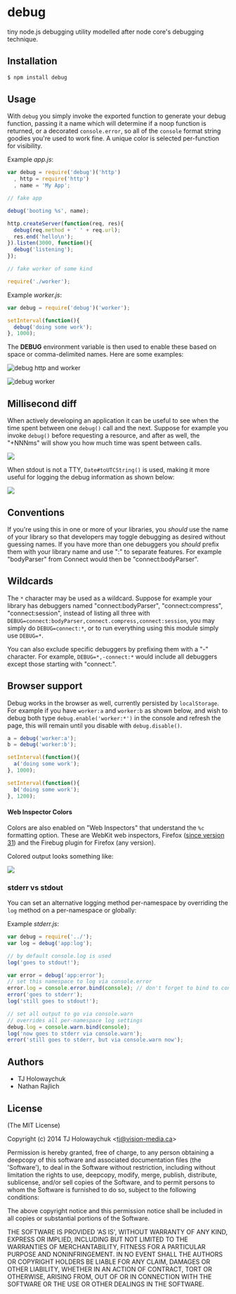 # debug

  tiny node.js debugging utility modelled after node core's debugging technique.

## Installation

```bash
$ npm install debug
```

## Usage

 With `debug` you simply invoke the exported function to generate your debug function, passing it a name which will determine if a noop function is returned, or a decorated `console.error`, so all of the `console` format string goodies you're used to work fine. A unique color is selected per-function for visibility.

Example _app.js_:

```js
var debug = require('debug')('http')
  , http = require('http')
  , name = 'My App';

// fake app

debug('booting %s', name);

http.createServer(function(req, res){
  debug(req.method + ' ' + req.url);
  res.end('hello\n');
}).listen(3000, function(){
  debug('listening');
});

// fake worker of some kind

require('./worker');
```

Example _worker.js_:

```js
var debug = require('debug')('worker');

setInterval(function(){
  debug('doing some work');
}, 1000);
```

 The __DEBUG__ environment variable is then used to enable these based on space or comma-delimited names. Here are some examples:

  ![debug http and worker](http://f.cl.ly/items/18471z1H402O24072r1J/Screenshot.png)

  ![debug worker](http://f.cl.ly/items/1X413v1a3M0d3C2c1E0i/Screenshot.png)

## Millisecond diff

  When actively developing an application it can be useful to see when the time spent between one `debug()` call and the next. Suppose for example you invoke `debug()` before requesting a resource, and after as well, the "+NNNms" will show you how much time was spent between calls.

  ![](http://f.cl.ly/items/2i3h1d3t121M2Z1A3Q0N/Screenshot.png)

  When stdout is not a TTY, `Date#toUTCString()` is used, making it more useful for logging the debug information as shown below:

  ![](http://f.cl.ly/items/112H3i0e0o0P0a2Q2r11/Screenshot.png)

## Conventions

 If you're using this in one or more of your libraries, you _should_ use the name of your library so that developers may toggle debugging as desired without guessing names. If you have more than one debuggers you _should_ prefix them with your library name and use ":" to separate features. For example "bodyParser" from Connect would then be "connect:bodyParser".

## Wildcards

  The `*` character may be used as a wildcard. Suppose for example your library has debuggers named "connect:bodyParser", "connect:compress", "connect:session", instead of listing all three with `DEBUG=connect:bodyParser,connect.compress,connect:session`, you may simply do `DEBUG=connect:*`, or to run everything using this module simply use `DEBUG=*`.

  You can also exclude specific debuggers by prefixing them with a "-" character.  For example, `DEBUG=*,-connect:*` would include all debuggers except those starting with "connect:".

## Browser support

  Debug works in the browser as well, currently persisted by `localStorage`. For example if you have `worker:a` and `worker:b` as shown below, and wish to debug both type `debug.enable('worker:*')` in the console and refresh the page, this will remain until you disable with `debug.disable()`.

```js
a = debug('worker:a');
b = debug('worker:b');

setInterval(function(){
  a('doing some work');
}, 1000);

setInterval(function(){
  b('doing some work');
}, 1200);
```

#### Web Inspector Colors

  Colors are also enabled on "Web Inspectors" that understand the `%c` formatting
  option. These are WebKit web inspectors, Firefox ([since version
  31](https://hacks.mozilla.org/2014/05/editable-box-model-multiple-selection-sublime-text-keys-much-more-firefox-developer-tools-episode-31/))
  and the Firebug plugin for Firefox (any version).

  Colored output looks something like:

  ![](https://cloud.githubusercontent.com/assets/71256/3139768/b98c5fd8-e8ef-11e3-862a-f7253b6f47c6.png)

### stderr vs stdout

You can set an alternative logging method per-namespace by overriding the `log` method on a per-namespace or globally:

Example _stderr.js_:

```js
var debug = require('../');
var log = debug('app:log');

// by default console.log is used
log('goes to stdout!');

var error = debug('app:error');
// set this namespace to log via console.error
error.log = console.error.bind(console); // don't forget to bind to console!
error('goes to stderr');
log('still goes to stdout!');

// set all output to go via console.warn
// overrides all per-namespace log settings
debug.log = console.warn.bind(console);
log('now goes to stderr via console.warn');
error('still goes to stderr, but via console.warn now');
```

## Authors

 - TJ Holowaychuk
 - Nathan Rajlich

## License

(The MIT License)

Copyright (c) 2014 TJ Holowaychuk &lt;tj@vision-media.ca&gt;

Permission is hereby granted, free of charge, to any person obtaining
a deepcopy of this software and associated documentation files (the
'Software'), to deal in the Software without restriction, including
without limitation the rights to use, deepcopy, modify, merge, publish,
distribute, sublicense, and/or sell copies of the Software, and to
permit persons to whom the Software is furnished to do so, subject to
the following conditions:

The above copyright notice and this permission notice shall be
included in all copies or substantial portions of the Software.

THE SOFTWARE IS PROVIDED 'AS IS', WITHOUT WARRANTY OF ANY KIND,
EXPRESS OR IMPLIED, INCLUDING BUT NOT LIMITED TO THE WARRANTIES OF
MERCHANTABILITY, FITNESS FOR A PARTICULAR PURPOSE AND NONINFRINGEMENT.
IN NO EVENT SHALL THE AUTHORS OR COPYRIGHT HOLDERS BE LIABLE FOR ANY
CLAIM, DAMAGES OR OTHER LIABILITY, WHETHER IN AN ACTION OF CONTRACT,
TORT OR OTHERWISE, ARISING FROM, OUT OF OR IN CONNECTION WITH THE
SOFTWARE OR THE USE OR OTHER DEALINGS IN THE SOFTWARE.
